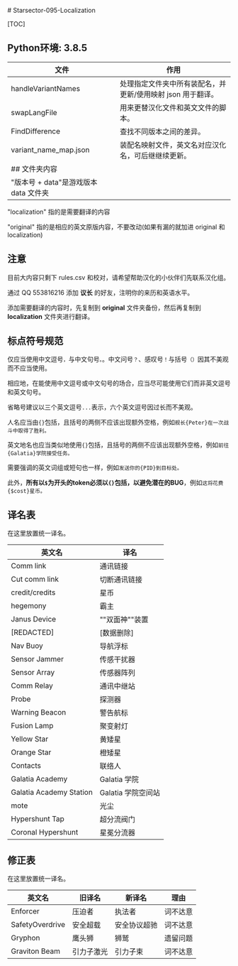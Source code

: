﻿﻿﻿﻿﻿# Starsector-095-Localization

[TOC]

## Python环境: 3.8.5
| 文件                  | 作用                                                      |
| --------------------- | --------------------------------------------------------- |
| handleVariantNames    | 处理指定文件夹中所有装配名，并更新/使用映射 json 用于翻译。 |
| swapLangFile          | 用来更替汉化文件和英文文件的脚本。                        |
| FindDifference        | 查找不同版本之间的差异。                              |
| variant_name_map.json | 装配名映射文件，英文名对应汉化名，可后继继续更新。        |
|## 文件夹内容||
|"版本号 + data"是游戏版本 data 文件夹||

"localization" 指的是需要翻译的内容

"original" 指的是相应的英文原版内容，不要改动(如果有漏的就加进 original 和 localization)

## 注意
目前大内容只剩下 rules.csv 和校对，请希望帮助汉化的小伙伴们先联系汉化组。

通过 QQ 553816216 添加 **议长** 的好友，注明你的来历和英语水平。

添加需要翻译的内容时，先复制到 **original** 文件夹备份，然后再复制到 **localization** 文件夹进行翻译。

## 标点符号规范

仅应当使用中文逗号`，`与中文句号`。`。中文问号`？`、感叹号`！`与括号`（）`因其不美观而不应当使用。

相应地，在能使用中文逗号或中文句号的场合，应当尽可能使用它们而非英文逗号和英文句号。

省略号建议以三个英文逗号`...`表示，六个英文逗号因过长而不美观。

人名应当由`{}`包括，且括号的两侧不应该出现额外空格，例如`舰长{Peter}在一次战斗中取得了胜利。`

英文地名也应当类似地使用`{}`包括，且括号的两侧不应该出现额外空格，例如`前往{Galatia}学院接受任务。`

需要强调的英文词组或短句也一样，例如`发送你的{PID}到目标处。`

此外，**所有以`$`为开头的token必须以`{}`包括，以避免潜在的BUG**，例如`这将花费{$cost}星币。`

## 译名表
在这里放置统一译名。

| 英文名                  | 译名               |
| ----------------------- | ------------------ |
| Comm link               | 通讯链接           |
| Cut comm link           | 切断通讯链接       |
| credit/credits          | 星币               |
| hegemony                | 霸主               |
| Janus Device            | ""双面神""装置     |
| [REDACTED]              | [数据删除]         |
| Nav Buoy                | 导航浮标           |
| Sensor Jammer           | 传感干扰器         |
| Sensor Array            | 传感器阵列         |
| Comm Relay              | 通讯中继站         |
| Probe                   | 探测器             |
| Warning Beacon          | 警告航标           |
| Fusion Lamp             | 聚变射灯           |
| Yellow Star             | 黄矮星             |
| Orange Star             | 橙矮星             |
| Contacts                | 联络人             |
| Galatia Academy         | Galatia 学院       |
| Galatia Academy Station | Galatia 学院空间站 |
| mote                    | 光尘               |
| Hypershunt Tap          | 超分流阀门         |
| Coronal Hypershunt      | 星冕分流器         |


## 修正表
在这里放置统一译名。

| 英文名                  | 旧译名              |新译名             |理由              |
| ----------------------- | ------------------ | ------------------ | ----------------- |
| Enforcer                | 压迫者             | 执法者             |词不达意            |
| SafetyOverdrive         | 安全超载           | 安全协议超驰       |词不达意            |
| Gryphon                 | 鹰头狮             | 狮鹫               |遗留问题           |
| Graviton Beam           | 引力子激光         | 引力子束           |词不达意           |
